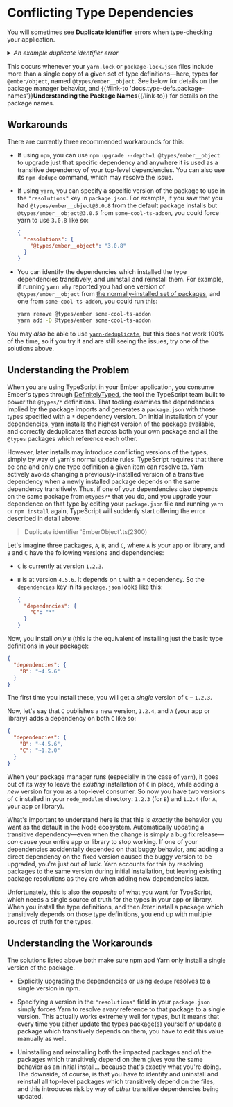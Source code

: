 # Conflicting Type Dependencies

You will sometimes see <b>Duplicate identifier</b> errors when type-checking your application.

<details><summary><i>An example duplicate identifier error</i></summary>

```sh
yarn tsc --noEmit
yarn run v1.15.2
$ /Users/chris/dev/teaching/emberconf-2019/node_modules/.bin/tsc --noEmit
node_modules/@types/ember__object/index.d.ts:23:22 - error TS2300: Duplicate identifier 'EmberObject'.

23 export default class EmberObject extends CoreObject.extend(Observable) {}
                        ~~~~~~~~~~~

  node_modules/@types/ember__component/node_modules/@types/ember__object/index.d.ts:23:22
    23   export default class EmberObject extends CoreObject.extend(Observable) {}
                             ~~~~~~~~~~~
    'EmberObject' was also declared here.

node_modules/@types/ember__component/node_modules/@types/ember__object/index.d.ts:23:22 - error TS2300: Duplicate identifier 'EmberObject'.

8   export default class EmberObject extends CoreObject.extend(Observable) {}
                         ~~~~~~~~~~~

  node_modules/@types/ember__object/index.d.ts:23:22
    23 export default class EmberObject extends CoreObject.extend(Observable) {}
                            ~~~~~~~~~~~
    'EmberObject' was also declared here.


Found 2 errors.

error Command failed with exit code 1.
```

</details>

This occurs whenever your `yarn.lock` or `package-lock.json` files include more than a single copy of a given set of type definitions—here, types for `@ember/object`, named `@types/ember__object`. See below for details on the package manager behavior, and {{#link-to 'docs.type-defs.package-names'}}<b>Understanding the Package Names</b>{{/link-to}} for details on the package names.

## Workarounds

There are currently three recommended workarounds for this:

- If using `npm`, you can use `npm upgrade --depth=1 @types/ember__object` to upgrade just that specific dependency and anywhere it is used as a transitive dependency of your top-level dependencies. You can also use its `npm dedupe` command, which may resolve the issue.

- If using `yarn`, you can specify a specific version of the package to use in the `"resolutions"` key in `package.json`. For example, if you saw that you had `@types/ember__object@3.0.8` from the default package installs but `@types/ember__object@3.0.5` from `some-cool-ts-addon`, you could force yarn to use `3.0.8` like so:

    ```json
    {
      "resolutions": {
        "@types/ember__object": "3.0.8"
      }
    }
    ```

- You can identify the dependencies which installed the type dependencies transitively, and uninstall and reinstall them. For example, if running `yarn why` reported you had one version of `@types/ember__object` from [the normally-installed set of packages][default packages], and one from `some-cool-ts-addon`, you could run this:

    ```sh
    yarn remove @types/ember some-cool-ts-addon
    yarn add -D @types/ember some-cool-ts-addon
    ```

You may *also* be able to use [`yarn-deduplicate`](https://github.com/atlassian/yarn-deduplicate), but this does not work 100% of the time, so if you try it and are still seeing the issues, try one of the solutions above.

[default packages]: ../../docs#other-packages-this-addon-installs

## Understanding the Problem

When you are using TypeScript in your Ember application, you consume Ember's types through [DefinitelyTyped], the tool the TypeScript team built to power the `@types/*` definitions. That tooling examines the dependencies implied by the package imports and generates a `package.json` with those types specified with a `*` dependency version. On initial installation of your dependencies, yarn installs the highest version of the package available, and correctly deduplicates that across both your own package and all the `@types` packages which reference each other.

[DefinitelyTyped]: https://github.com/DefinitelyTyped/DefinitelyTyped

However, later installs may introduce conflicting versions of the types, simply by way of yarn's normal update rules. TypeScript requires that there be one and only one type definition a given item can resolve to. Yarn actively avoids changing a previously-installed version of a transitive dependency when a newly installed package depends on the same dependency transitively. Thus, if one of your dependencies *also* depends on the same package from `@types/*` that you do, and you upgrade your dependence on that type by editing your `package.json` file and running `yarn` or `npm install` again, TypeScript will suddenly start offering the error described in detail above:

> Duplicate identifier 'EmberObject'.ts(2300)

Let's imagine three packages, `A`, `B`, and `C`, where `A` is *your* app or library, and `B` and `C` have the following versions and dependencies:

- `C` is currently at version `1.2.3`.
- `B` is at version `4.5.6`. It depends on `C` with a `*` dependency. So the `dependencies` key in its `package.json` looks like this:

    ```json
    {
      "dependencies": {
        "C": "*"
      }
    }
    ```

Now, you install *only* `B` (this is the equivalent of installing just the basic type definitions in your package):

```json
{
  "dependencies": {
    "B": "~4.5.6"
  }
}
```

The first time you install these, you will get a *single* version of `C` – `1.2.3`.

Now, let's say that `C` publishes a new version, `1.2.4`, and `A` (your app or library) adds a dependency on both `C` like so:

```json
{
  "dependencies": {
    "B": "~4.5.6",
    "C": "~1.2.0"
  }
}
```

When your package manager runs (especially in the case of `yarn`), it goes out of its way to leave the *existing* installation of `C` in place, while adding a *new* version for you as a top-level consumer. So now you have two versions of `C` installed in your `node_modules` directory: `1.2.3` (for `B`) and `1.2.4` (for `A`, your app or library).

What's important to understand here is that this is *exactly* the behavior you want as the default in the Node ecosystem. Automatically updating a transitive dependency—even when the change is simply a bug fix release—*can* cause your entire app or library to stop working. If one of your dependencies accidentally depended on that buggy behavior, and adding a direct dependency on the fixed version caused the buggy version to be upgraded, you're just out of luck. Yarn accounts for this by resolving packages to the same version during initial installation, but leaving existing package resolutions as they are when adding new dependencies later.

Unfortunately, this is also the *opposite* of what you want for TypeScript, which needs a single source of truth for the types in your app or library. When you install the type definitions, and then *later* install a package which transitively depends on those type definitions, you end up with multiple sources of truth for the types.

## Understanding the Workarounds

The solutions listed above both make sure npm apd Yarn only install a single version of the package.

- Explicitly upgrading the dependencies or using `dedupe` resolves to a single version in npm.

- Specifying a version in the `"resolutions"` field in your `package.json` simply forces Yarn to resolve *every* reference to that package to a single version. This actually works extremely well for types, but it means that every time you either update the types package(s) yourself *or* update a package which transitively depends on them, you have to edit this value manually as well.

- Uninstalling and reinstalling both the impacted packages and *all* the packages which transitively depend on them gives you the same behavior as an initial install… because that's exactly what you're doing. The downside, of course, is that you have to identify and uninstall and reinstall all top-level packages which transitively depend on the files, and this introduces risk by way of *other* transitive dependencies being updated.
